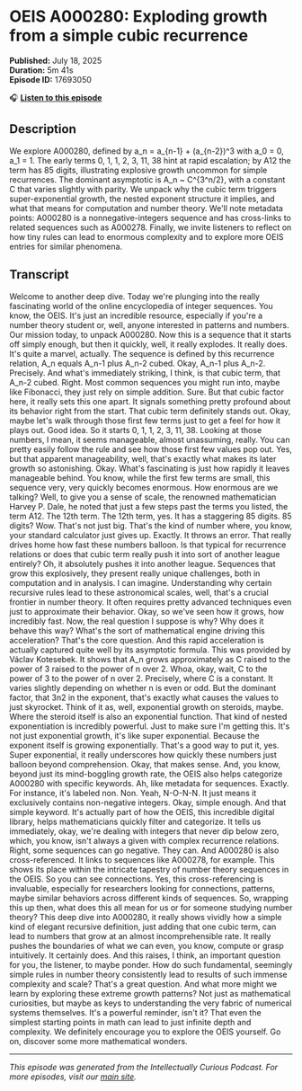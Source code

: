 # OEIS A000280: Exploding growth from a simple cubic recurrence

**Published:** July 18, 2025  
**Duration:** 5m 41s  
**Episode ID:** 17693050

🎧 **[Listen to this episode](https://intellectuallycurious.buzzsprout.com/2529712/episodes/17693050-oeis-a000280-exploding-growth-from-a-simple-cubic-recurrence)**

## Description

We explore A000280, defined by a_n = a_{n-1} + (a_{n-2})^3 with a_0 = 0, a_1 = 1. The early terms 0, 1, 1, 2, 3, 11, 38 hint at rapid escalation; by A12 the term has 85 digits, illustrating explosive growth uncommon for simple recurrences. The dominant asymptotic is A_n ~ C^{3^n/2}, with a constant C that varies slightly with parity. We unpack why the cubic term triggers super-exponential growth, the nested exponent structure it implies, and what that means for computation and number theory. We'll note metadata points: A000280 is a nonnegative-integers sequence and has cross-links to related sequences such as A000278. Finally, we invite listeners to reflect on how tiny rules can lead to enormous complexity and to explore more OEIS entries for similar phenomena.

## Transcript

Welcome to another deep dive. Today we're plunging into the really fascinating world of the online encyclopedia of integer sequences. You know, the OEIS. It's just an incredible resource, especially if you're a number theory student or, well, anyone interested in patterns and numbers. Our mission today, to unpack A000280. Now this is a sequence that it starts off simply enough, but then it quickly, well, it really explodes. It really does. It's quite a marvel, actually. The sequence is defined by this recurrence relation, A_n equals A_n-1 plus A_n-2 cubed. Okay, A_n-1 plus A_n-2. Precisely. And what's immediately striking, I think, is that cubic term, that A_n-2 cubed. Right. Most common sequences you might run into, maybe like Fibonacci, they just rely on simple addition. Sure. But that cubic factor here, it really sets this one apart. It signals something pretty profound about its behavior right from the start. That cubic term definitely stands out. Okay, maybe let's walk through those first few terms just to get a feel for how it plays out. Good idea. So it starts 0, 1, 1, 2, 3, 11, 38. Looking at those numbers, I mean, it seems manageable, almost unassuming, really. You can pretty easily follow the rule and see how those first few values pop out. Yes, but that apparent manageability, well, that's exactly what makes its later growth so astonishing. Okay. What's fascinating is just how rapidly it leaves manageable behind. You know, while the first few terms are small, this sequence very, very quickly becomes enormous. How enormous are we talking? Well, to give you a sense of scale, the renowned mathematician Harvey P. Dale, he noted that just a few steps past the terms you listed, the term A12. The 12th term. The 12th term, yes. It has a staggering 85 digits. 85 digits? Wow. That's not just big. That's the kind of number where, you know, your standard calculator just gives up. Exactly. It throws an error. That really drives home how fast these numbers balloon. Is that typical for recurrence relations or does that cubic term really push it into sort of another league entirely? Oh, it absolutely pushes it into another league. Sequences that grow this explosively, they present really unique challenges, both in computation and in analysis. I can imagine. Understanding why certain recursive rules lead to these astronomical scales, well, that's a crucial frontier in number theory. It often requires pretty advanced techniques even just to approximate their behavior. Okay, so we've seen how it grows, how incredibly fast. Now, the real question I suppose is why? Why does it behave this way? What's the sort of mathematical engine driving this acceleration? That's the core question. And this rapid acceleration is actually captured quite well by its asymptotic formula. This was provided by Václav Kotesebek. It shows that A_n grows approximately as C raised to the power of 3 raised to the power of n over 2. Whoa, okay, wait, C to the power of 3 to the power of n over 2. Precisely, where C is a constant. It varies slightly depending on whether n is even or odd. But the dominant factor, that 3n2 in the exponent, that's exactly what causes the values to just skyrocket. Think of it as, well, exponential growth on steroids, maybe. Where the steroid itself is also an exponential function. That kind of nested exponentiation is incredibly powerful. Just to make sure I'm getting this. It's not just exponential growth, it's like super exponential. Because the exponent itself is growing exponentially. That's a good way to put it, yes. Super exponential, it really underscores how quickly these numbers just balloon beyond comprehension. Okay, that makes sense. And, you know, beyond just its mind-boggling growth rate, the OEIS also helps categorize A000280 with specific keywords. Ah, like metadata for sequences. Exactly. For instance, it's labeled non. Non. Yeah, N-O-N-N. It just means it exclusively contains non-negative integers. Okay, simple enough. And that simple keyword. It's actually part of how the OEIS, this incredible digital library, helps mathematicians quickly filter and categorize. It tells us immediately, okay, we're dealing with integers that never dip below zero, which, you know, isn't always a given with complex recurrence relations. Right, some sequences can go negative. They can. And A000280 is also cross-referenced. It links to sequences like A000278, for example. This shows its place within the intricate tapestry of number theory sequences in the OEIS. So you can see connections. Yes, this cross-referencing is invaluable, especially for researchers looking for connections, patterns, maybe similar behaviors across different kinds of sequences. So, wrapping this up then, what does this all mean for us or for someone studying number theory? This deep dive into A000280, it really shows vividly how a simple kind of elegant recursive definition, just adding that one cubic term, can lead to numbers that grow at an almost incomprehensible rate. It really pushes the boundaries of what we can even, you know, compute or grasp intuitively. It certainly does. And this raises, I think, an important question for you, the listener, to maybe ponder. How do such fundamental, seemingly simple rules in number theory consistently lead to results of such immense complexity and scale? That's a great question. And what more might we learn by exploring these extreme growth patterns? Not just as mathematical curiosities, but maybe as keys to understanding the very fabric of numerical systems themselves. It's a powerful reminder, isn't it? That even the simplest starting points in math can lead to just infinite depth and complexity. We definitely encourage you to explore the OEIS yourself. Go on, discover some more mathematical wonders.

---
*This episode was generated from the Intellectually Curious Podcast. For more episodes, visit our [main site](https://intellectuallycurious.buzzsprout.com).*
